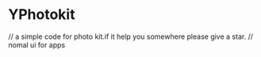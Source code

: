 # YPhotokit
// a simple code for photo kit.if it help you somewhere please give a star.
// nomal ui for apps
